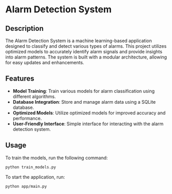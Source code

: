 # Alarm Detection System

## Description
The Alarm Detection System is a machine learning-based application designed to classify and detect various types of alarms. This project utilizes optimized models to accurately identify alarm signals and provide insights into alarm patterns. The system is built with a modular architecture, allowing for easy updates and enhancements.

## Features
- **Model Training**: Train various models for alarm classification using different algorithms.
- **Database Integration**: Store and manage alarm data using a SQLite database.
- **Optimized Models**: Utilize optimized models for improved accuracy and performance.
- **User-Friendly Interface**: Simple interface for interacting with the alarm detection system.

## Usage
To train the models, run the following command:
```bash
python train_models.py
```
To start the application, run:
```bash
python app/main.py
```

